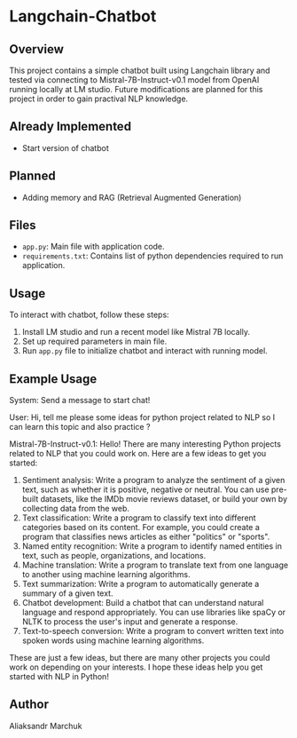 # Langchain-Chatbot

## Overview
This project contains a simple chatbot built using Langchain library and tested via connecting to Mistral-7B-Instruct-v0.1 model from OpenAI running locally at LM studio. Future modifications are planned for this project in order to gain practival NLP knowledge.

## Already Implemented
- Start version of chatbot

## Planned
- Adding memory and RAG (Retrieval Augmented Generation)

## Files
- `app.py`: Main file with application code.
- `requirements.txt`: Contains list of python dependencies required to run application.

## Usage
To interact with chatbot, follow these steps:
1. Install LM studio and run a recent model like Mistral 7B locally.
2. Set up required parameters in main file.
3. Run `app.py` file to initialize chatbot and interact with running model.

## Example Usage

System: Send a message to start chat!

User: Hi, tell me please some ideas for python project related to NLP so I can learn this topic and also practice ?

Mistral-7B-Instruct-v0.1: Hello! There are many interesting Python projects related to NLP that you could work on. Here are a few ideas to get you started:

1. Sentiment analysis: Write a program to analyze the sentiment of a given text, such as whether it is positive, negative or neutral. You can use pre-built datasets, like the IMDb movie reviews dataset, or build your own by collecting data from the web.
2. Text classification: Write a program to classify text into different categories based on its content. For example, you could create a program that classifies news articles as either "politics" or "sports".
3. Named entity recognition: Write a program to identify named entities in text, such as people, organizations, and locations.
4. Machine translation: Write a program to translate text from one language to another using machine learning algorithms.
5. Text summarization: Write a program to automatically generate a summary of a given text.
6. Chatbot development: Build a chatbot that can understand natural language and respond appropriately. You can use libraries like spaCy or NLTK to process the user's input and generate a response.
7. Text-to-speech conversion: Write a program to convert written text into spoken words using machine learning algorithms.

These are just a few ideas, but there are many other projects you could work on depending on your interests. I hope these ideas help you get started with NLP in Python!

## Author
Aliaksandr Marchuk